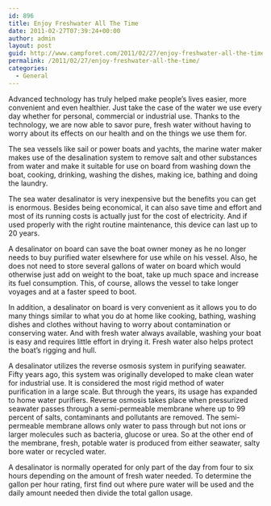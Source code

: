 ```yaml
---
id: 896
title: Enjoy Freshwater All The Time
date: 2011-02-27T07:39:24+00:00
author: admin
layout: post
guid: http://www.campforet.com/2011/02/27/enjoy-freshwater-all-the-time/
permalink: /2011/02/27/enjoy-freshwater-all-the-time/
categories:
  - General
---
```

Advanced technology has truly helped make people’s lives easier, more convenient and even healthier. Just take the case of the water we use every day whether for personal, commercial or industrial use. Thanks to the technology, we are now able to savor pure, fresh water without having to worry about its effects on our health and on the things we use them for. 

The sea vessels like sail or power boats and yachts, the marine water maker makes use of the desalination system to remove salt and other substances from water and make it suitable for use on board from washing down the boat, cooking, drinking, washing the dishes, making ice, bathing and doing the laundry. 

The sea water desalinator is very inexpensive but the benefits you can get is enormous. Besides being economical, it can also save time and effort and most of its running costs is actually just for the cost of electricity. And if used properly with the right routine maintenance, this device can last up to 20 years. 

A desalinator on board can save the boat owner money as he no longer needs to buy purified water elsewhere for use while on his vessel. Also, he does not need to store several gallons of water on board which would otherwise just add on weight to the boat, take up much space and increase its fuel consumption. This, of course, allows the vessel to take longer voyages and at a faster speed to boot. 

In addition, a desalinator on board is very convenient as it allows you to do many things similar to what you do at home like cooking, bathing, washing dishes and clothes without having to worry about contamination or conserving water. And with fresh water always available, washing your boat is easy and requires little effort in drying it. Fresh water also helps protect the boat’s rigging and hull. 

A desalinator utilizes the reverse osmosis system in purifying seawater. Fifty years ago, this system was originally developed to make clean water for industrial use. It is considered the most rigid method of water purification in a large scale. But through the years, its usage has expanded to home water purifiers. Reverse osmosis takes place when pressurized seawater passes through a semi-permeable membrane where up to 99 percent of salts, contaminants and pollutants are removed. The semi-permeable membrane allows only water to pass through but not ions or larger molecules such as bacteria, glucose or urea. So at the other end of the membrane, fresh, potable water is produced from either seawater, salty bore water or recycled water. 

A desalinator is normally operated for only part of the day from four to six hours depending on the amount of fresh water needed. To determine the gallon per hour rating, first find out where pure water will be used and the daily amount needed then divide the total gallon usage.